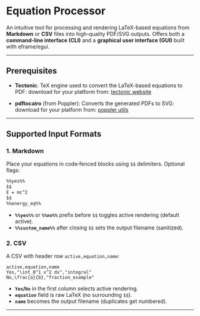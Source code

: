 # Equation Processor

An intuitive tool for processing and rendering LaTeX-based equations from **Markdown** or **CSV** files into high‑quality PDF/SVG outputs. Offers both a **command‑line interface (CLI)** and a **graphical user interface (GUI)** built with eframe/egui.

---

## Prerequisites

* **Tectonic**: TeX engine used to convert the LaTeX-based equations to PDF:
download for your platform from: [tectonic website](https://tectonic-typesetting.github.io/en-US/) 


* **pdftocairo** (from Poppler): Converts the generated PDFs to SVG:
download for your platform from: [poppler utils](https://poppler.freedesktop.org/)

---

## Supported Input Formats

### 1. Markdown

Place your equations in code‑fenced blocks using `$$` delimiters. Optional flags:

```markdown
%%yes%%
$$
E = mc^2
$$
%%energy_eq%%
```

* **`%%yes%%`** or **`%%no%%`** prefix before `$$` toggles active rendering (default active).
* **`%%custom_name%%`** after closing `$$` sets the output filename (sanitized).

### 2. CSV

A CSV with header row `active,equation,name`:

```csv
active,equation,name
Yes,"\int_0^1 x^2 dx","integral"
No,\frac{a}{b},"fraction_example"
```

* **`Yes`/`No`** in the first column selects active rendering.
* **`equation`** field is raw LaTeX (no surrounding `$$`).
* **`name`** becomes the output filename (duplicates get numbered).

---
